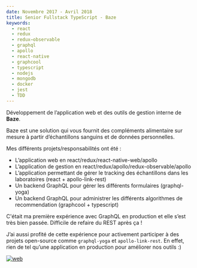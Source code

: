 ```yaml
---
date: Novembre 2017 - Avril 2018
title: Senior Fullstack TypeScript - Baze
keywords:
  - react
  - redux
  - redux−observable
  - graphql
  - apollo
  - react-native
  - graphcool
  - typescript
  - nodejs
  - mongodb
  - docker
  - jest
  - TDD
---
```


Développement de l’application web et des outils de gestion interne de **Baze**.

Baze est une solution qui vous fournit des compléments alimentaire sur mesure à partir d’échantillons sanguins et de données personnelles.

Mes différents projets/responsabilités ont été :

- L’application web en react/redux/react-native-web/apollo
- L’application de gestion en react/redux/apollo/redux-observable/apollo
- L’application permettant de gérer le tracking des échantillons dans les laboratoires (react + apollo-link-rest)
- Un backend GraphQL pour gérer les différents formulaires (graphql-yoga)
- Un backend GraphQL pour administrer les différents algorithmes de recommendation (graphcool + typescript)

C'était ma première expérience avec GraphQL en production et elle s’est très bien passée. Difficile de refaire du REST après ça !

J’ai aussi profité de cette expérience pour activement participer à des projets open-source comme `graphql-yoga` et `apollo-link-rest`. En effet, rien de tel qu’une application en production pour améliorer nos outils :)

[![web](/web-badge.svg)](https://baze.com)
